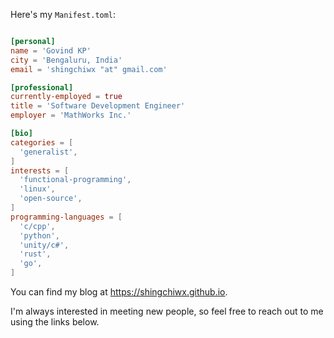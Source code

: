 
Here's my `Manifest.toml`:

```toml

[personal]
name = 'Govind KP'
city = 'Bengaluru, India'
email = 'shingchiwx "at" gmail.com'

[professional]
currently-employed = true
title = 'Software Development Engineer'
employer = 'MathWorks Inc.'

[bio]
categories = [
  'generalist',
]
interests = [
  'functional-programming',
  'linux',
  'open-source',
]
programming-languages = [
  'c/cpp',
  'python',
  'unity/c#',
  'rust',
  'go',
]

```

You can find my blog at https://shingchiwx.github.io.

I'm always interested in meeting new people, so feel free to reach out to me using the links below.
